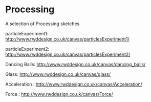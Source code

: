 Processing
==========

A selection of Processing sketches

particleExperiment1:  http://www.rwddesign.co.uk/canvas/particlesExperiment1/

particleExperiment2:  http://www.rwddesign.co.uk/canvas/particlesExperiment2/

Dancing Balls:  http://www.rwddesign.co.uk/canvas/dancing_balls/

Glass:  http://www.rwddesign.co.uk/canvas/glass/

Acceleration : http://www.rwddesign.co.uk/canvas/Acceleration/

Force : http://www.rwddesign.co.uk/canvas/Force/


